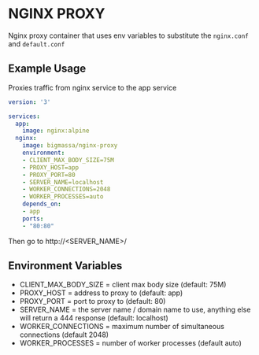 # NGINX PROXY

Nginx proxy container that uses env variables to substitute the `nginx.conf` and `default.conf`

## Example Usage

Proxies traffic from nginx service to the app service

```yaml
version: '3'

services:
  app:
    image: nginx:alpine
  nginx:
    image: bigmassa/nginx-proxy
    environment:
    - CLIENT_MAX_BODY_SIZE=75M
    - PROXY_HOST=app
    - PROXY_PORT=80
    - SERVER_NAME=localhost
    - WORKER_CONNECTIONS=2048
    - WORKER_PROCESSES=auto
    depends_on:
    - app
    ports:
    - "80:80"
```

Then go to http://<SERVER_NAME>/

## Environment Variables

- CLIENT_MAX_BODY_SIZE = client max body size (default: 75M)
- PROXY_HOST = address to proxy to (default: app)
- PROXY_PORT = port to proxy to (default: 80)
- SERVER_NAME = the server name / domain name to use, anything else will return a 444 response (default: localhost)
- WORKER_CONNECTIONS = maximum number of simultaneous connections (default 2048)
- WORKER_PROCESSES = number of worker processes (default auto)
